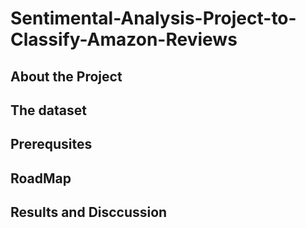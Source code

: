 # Sentimental-Analysis-Project-to-Classify-Amazon-Reviews

## About the Project

## The dataset 

## Prerequsites

## RoadMap

## Results and Disccussion
